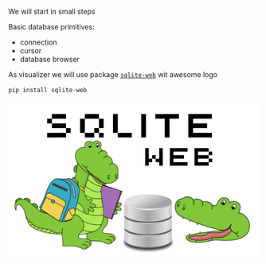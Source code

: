 We will start in small steps

Basic database primitives:
- connection
- cursor
- database browser


As visualizer we will use package [`sqlite-web`](https://github.com/coleifer/sqlite-web) wit awesome logo

```python
pip install sqlite-web
```

![sqlite_web](sqlite_web.png)


